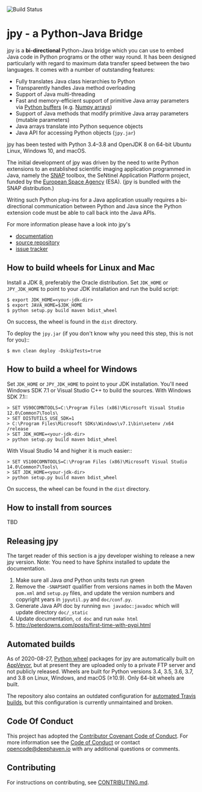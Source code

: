 ![Build Status](https://github.com/jpy-consortium/jpy/actions/workflows/build.yml/badge.svg?branch=master)


jpy - a Python-Java Bridge
==========================

jpy is a **bi-directional** Python-Java bridge which you can use to embed Java
code in Python programs or the other way round. It has been designed
particularly with regard to maximum data transfer speed between the two
languages.  It comes with a number of outstanding features:

* Fully translates Java class hierarchies to Python
* Transparently handles Java method overloading
* Support of Java multi-threading
* Fast and memory-efficient support of primitive Java array parameters via
  [Python buffers](http://docs.python.org/3.3/c-api/buffer.html)
  (e.g. [Numpy arrays](http://docs.scipy.org/doc/numpy/reference/arrays.html))
* Support of Java methods that modify primitive Java array parameters (mutable
  parameters)
* Java arrays translate into Python sequence objects
* Java API for accessing Python objects (`jpy.jar`)

jpy has been tested with Python 3.4–3.8 and OpenJDK 8 on 64-bit Ubuntu Linux,
Windows 10, and macOS.

The initial development of jpy was driven by the need to write Python
extensions to an established scientific imaging application programmed in
Java, namely the [SNAP](http://step.esa.int/) toolbox, the SeNtinel
Application Platform project, funded by the [European Space
Agency](http://www.esa.int/ESA) (ESA). (jpy is bundled with the SNAP
distribution.)

Writing such Python plug-ins for a Java application usually requires a
bi-directional communication between Python and Java since the Python
extension code must be able to call back into the Java APIs.

For more information please have a look into jpy's

* [documentation](http://jpy.readthedocs.org/en/latest/)
* [source repository](https://github.com/jpy-consortium/jpy)
* [issue tracker](https://github.com/consortium/jpy/issues?state=open)

How to build wheels for Linux and Mac
-------------------------------------

Install a JDK 8, preferably the Oracle distribution. Set `JDK_HOME` or
`JPY_JDK_HOME` to point to your JDK installation and run the build script:

    $ export JDK_HOME=<your-jdk-dir>
    $ export JAVA_HOME=$JDK_HOME
    $ python setup.py build maven bdist_wheel

On success, the wheel is found in the `dist` directory.

To deploy the `jpy.jar` (if you don't know why you need this step, this is not
for you)::

    $ mvn clean deploy -DskipTests=true

How to build a wheel for Windows
--------------------------------

Set `JDK_HOME` or `JPY_JDK_HOME` to point to your JDK installation. You'll
need Windows SDK 7.1 or Visual Studio C++ to build the sources. With Windows
SDK 7.1::

    > SET VS90COMNTOOLS=C:\Program Files (x86)\Microsoft Visual Studio 12.0\Common7\Tools\
    > SET DISTUTILS_USE_SDK=1
    > C:\Program Files\Microsoft SDKs\Windows\v7.1\bin\setenv /x64 /release
    > SET JDK_HOME=<your-jdk-dir>
    > python setup.py build maven bdist_wheel
    
With Visual Studio 14 and higher it is much easier::

    > SET VS100COMNTOOLS=C:\Program Files (x86)\Microsoft Visual Studio 14.0\Common7\Tools\
    > SET JDK_HOME=<your-jdk-dir>
    > python setup.py build maven bdist_wheel

On success, the wheel can be found in the `dist` directory.

How to install from sources
---------------------------

TBD

Releasing jpy
-------------

The target reader of this section is a jpy developer wishing to release a new
jpy version.  Note: You need to have Sphinx installed to update the
documentation.

1. Make sure all Java *and* Python units tests run green
2. Remove the `-SNAPSHOT` qualifier from versions names in both the Maven
   `pom.xml` and `setup.py` files, and update the version numbers and copyright
   years in `jpyutil.py` and `doc/conf.py`.
3. Generate Java API doc by running `mvn javadoc:javadoc` which will update
   directory `doc/_static`
4. Update documentation, `cd doc` and run `make html` 
5. http://peterdowns.com/posts/first-time-with-pypi.html

Automated builds
----------------

As of 2020-08-27, [Python wheel](https://pythonwheels.com/) packages for jpy
are automatically built on
[AppVeyor](https://ci.appveyor.com/project/bcdev/jpy), but at present they are
uploaded only to a private FTP server and not publicly released. Wheels are
built for Python versions 3.4, 3.5, 3.6, 3.7, and 3.8 on Linux, Windows, and
macOS (≥10.9). Only 64-bit wheels are built.

The repository also contains an outdated configuration for [automated Travis
builds](https://travis-ci.org/github/bcdev/jpy), but this configuration is
currently unmaintained and broken.

Code Of Conduct
---------------

This project has adopted the [Contributor Covenant Code of Conduct](https://www.contributor-covenant.org/version/2/0/code_of_conduct/). 
For more information see the [Code of Conduct](CODE_OF_CONDUCT.md) or contact [opencode@deephaven.io](mailto:opencode@deephaven.io)
with any additional questions or comments.

Contributing
------------

For instructions on contributing, see [CONTRIBUTING.md](CONTRIBUTING.md).
